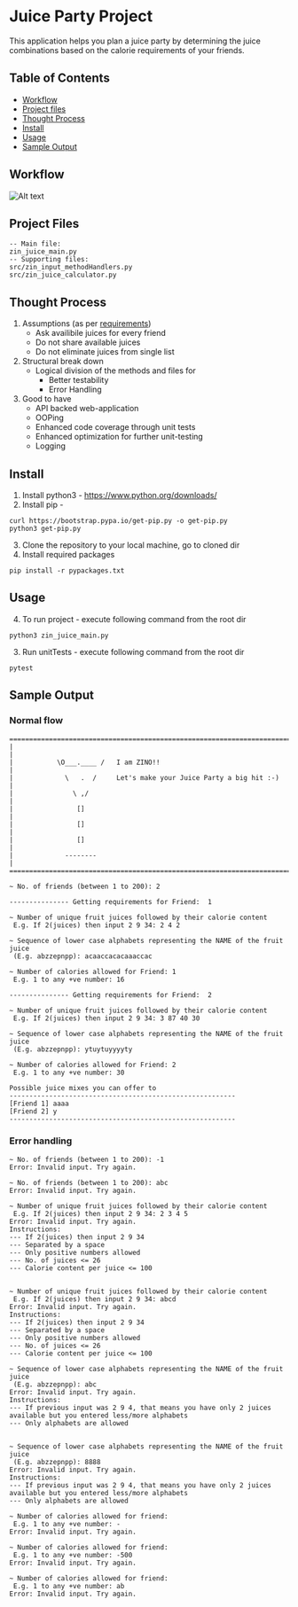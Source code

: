 # Juice Party Project

This application helps you plan a juice party by determining the juice combinations based on the calorie requirements of your friends.

## Table of Contents

- [Workflow](#workflow)
- [Project files](#project-files)
- [Thought Process](#thought-process)
- [Install](#install)
- [Usage](#usage)
- [Sample Output](#sample-output)

## Workflow

![Alt text](Zinrelo_Juice_Problem.png?raw=true "Workflow")

## Project Files
```
-- Main file:
zin_juice_main.py
-- Supporting files:
src/zin_input_methodHandlers.py
src/zin_juice_calculator.py
```

## Thought Process

1. Assumptions (as per [requirements](requirement_docs/Problem1.pdf))
    - Ask availibile juices for every friend
    - Do not share available juices
    - Do not eliminate juices from single list
2. Structural break down
    - Logical division of the methods and files for
        - Better testability
        - Error Handling
3. Good to have
    - API backed web-application
    - OOPing
    - Enhanced code coverage through unit tests
    - Enhanced optimization for further unit-testing
    - Logging


## Install

1. Install python3 - https://www.python.org/downloads/
2. Install pip - 
```
curl https://bootstrap.pypa.io/get-pip.py -o get-pip.py
python3 get-pip.py
```
3. Clone the repository to your local machine, go to cloned dir
4. Install required packages
```
pip install -r pypackages.txt
```

## Usage

4. To run project - execute following command from the root dir
```
python3 zin_juice_main.py
```
3. Run unitTests - execute following command from the root dir
```
pytest
```
    

## Sample Output

### Normal flow

```
===========================================================================
|                                                                         |
|           \O___.____ /   I am ZINO!!                                    |
|             \   .  /     Let's make your Juice Party a big hit :-)      |
|               \ ,/                                                      |
|                []                                                       |
|                []                                                       |
|                []                                                       |
|             --------                                                    |
===========================================================================

~ No. of friends (between 1 to 200): 2 

--------------- Getting requirements for Friend:  1

~ Number of unique fruit juices followed by their calorie content
 E.g. If 2(juices) then input 2 9 34: 2 4 2

~ Sequence of lower case alphabets representing the NAME of the fruit juice
 (E.g. abzzepnpp): acaaccacacaaaccac

~ Number of calories allowed for Friend: 1
 E.g. 1 to any +ve number: 16

--------------- Getting requirements for Friend:  2

~ Number of unique fruit juices followed by their calorie content
 E.g. If 2(juices) then input 2 9 34: 3 87 40 30 

~ Sequence of lower case alphabets representing the NAME of the fruit juice
 (E.g. abzzepnpp): ytuytuyyyyty

~ Number of calories allowed for Friend: 2
 E.g. 1 to any +ve number: 30

Possible juice mixes you can offer to
---------------------------------------------------------
[Friend 1] aaaa
[Friend 2] y
---------------------------------------------------------
```

### Error handling

```
~ No. of friends (between 1 to 200): -1
Error: Invalid input. Try again.

~ No. of friends (between 1 to 200): abc
Error: Invalid input. Try again.
```

```
~ Number of unique fruit juices followed by their calorie content
 E.g. If 2(juices) then input 2 9 34: 2 3 4 5
Error: Invalid input. Try again.
Instructions:
--- If 2(juices) then input 2 9 34
--- Separated by a space
--- Only positive numbers allowed
--- No. of juices <= 26
--- Calorie content per juice <= 100
    

~ Number of unique fruit juices followed by their calorie content
 E.g. If 2(juices) then input 2 9 34: abcd
Error: Invalid input. Try again.
Instructions:
--- If 2(juices) then input 2 9 34
--- Separated by a space
--- Only positive numbers allowed
--- No. of juices <= 26
--- Calorie content per juice <= 100
```

```
~ Sequence of lower case alphabets representing the NAME of the fruit juice
 (E.g. abzzepnpp): abc       
Error: Invalid input. Try again.
Instructions:
--- If previous input was 2 9 4, that means you have only 2 juices available but you entered less/more alphabets
--- Only alphabets are allowed
    

~ Sequence of lower case alphabets representing the NAME of the fruit juice
 (E.g. abzzepnpp): 8888
Error: Invalid input. Try again.
Instructions:
--- If previous input was 2 9 4, that means you have only 2 juices available but you entered less/more alphabets
--- Only alphabets are allowed
```

```
~ Number of calories allowed for friend:
 E.g. 1 to any +ve number: - 
Error: Invalid input. Try again.

~ Number of calories allowed for friend:
 E.g. 1 to any +ve number: -500
Error: Invalid input. Try again.

~ Number of calories allowed for friend:
 E.g. 1 to any +ve number: ab
Error: Invalid input. Try again.
```
